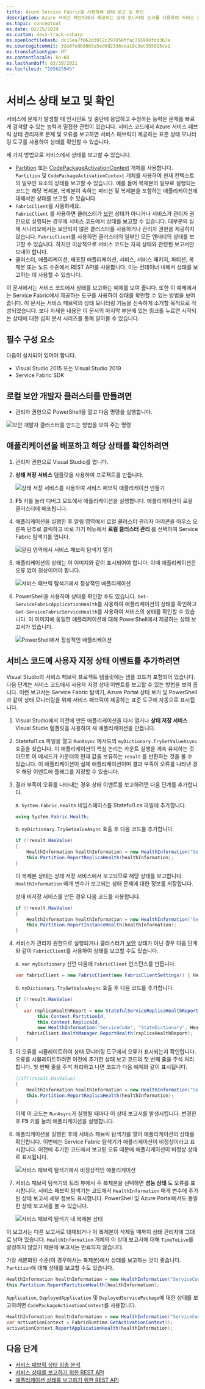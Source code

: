 ```yaml
---
title: Azure Service Fabric을 사용하여 상태 보고 및 확인
description: Azure 서비스 패브릭에서 제공하는 상태 모니터링 도구를 사용하여 서비스 코드에서 상태 보고서를 보내고 서비스의 상태를 확인하는 방법에 대해 알아보세요.
ms.topic: conceptual
ms.date: 02/25/2019
ms.custom: devx-track-csharp
ms.openlocfilehash: dc15ea7f062d3912c297050ffac755990fdd3b7a
ms.sourcegitcommit: 32e0fedb80b5a5ed0d2336cea18c3ec3b5015ca1
ms.translationtype: HT
ms.contentlocale: ko-KR
ms.lasthandoff: 03/30/2021
ms.locfileid: "105625945"
---
```

# <a name="report-and-check-service-health"></a>서비스 상태 보고 및 확인
서비스에 문제가 발생할 때 인시던트 및 중단에 응답하고 수정하는 능력은 문제를 빠르게 검색할 수 있는 능력과 밀접한 관련이 있습니다. 서비스 코드에서 Azure 서비스 패브릭 상태 관리자로 문제 및 오류를 보고하면 서비스 패브릭이 제공하는 표준 상태 모니터링 도구를 사용하여 상태를 확인할 수 있습니다.

세 가지 방법으로 서비스에서 상태를 보고할 수 있습니다.

* [Partition](/dotnet/api/system.fabric.istatefulservicepartition) 또는 [CodePackageActivationContext](/dotnet/api/system.fabric.codepackageactivationcontext) 개체를 사용합니다.  
  `Partition` 및 `CodePackageActivationContext` 개체를 사용하여 현재 컨텍스트의 일부인 요소의 상태를 보고할 수 있습니다. 예를 들어 복제본의 일부로 실행되는 코드는 해당 복제본, 복제본이 속하는 파티션 및 복제본을 포함하는 애플리케이션에 대해서만 상태를 보고할 수 있습니다.
* `FabricClient`을 사용하세요.   
  `FabricClient` 를 사용하면 클러스터가 [보안](service-fabric-cluster-security.md) 상태가 아니거나 서비스가 관리자 권한으로 실행되는 경우에 서비스 코드에서 상태를 보고할 수 있습니다. 대부분의 실제 시나리오에서는 보안되지 않은 클러스터를 사용하거나 관리자 권한을 제공하지 않습니다. `FabricClient`를 사용하면 클러스터의 일부인 모든 엔터티의 상태를 보고할 수 있습니다. 하지만 이상적으로 서비스 코드는 자체 상태와 관련된 보고서만 보내야 합니다.
* 클러스터, 애플리케이션, 배포된 애플리케이션, 서비스, 서비스 패키지, 파티션, 복제본 또는 노드 수준에서 REST API를 사용합니다. 이는 컨테이너 내에서 상태를 보고하는 데 사용할 수 있습니다.

이 문서에서는 서비스 코드에서 상태를 보고하는 예제를 보여 줍니다. 또한 이 예제에서는 Service Fabric에서 제공하는 도구를 사용하여 상태를 확인할 수 있는 방법을 보여 줍니다. 이 문서는 서비스 패브릭의 상태 모니터링 기능을 신속하게 소개할 목적으로 작성되었습니다. 보다 자세한 내용은 이 문서의 마지막 부분에 있는 링크를 누르면 시작되는 상태에 대한 심화 문서 시리즈를 통해 알아볼 수 있습니다.

## <a name="prerequisites"></a>필수 구성 요소
다음이 설치되어 있어야 합니다.

* Visual Studio 2015 또는 Visual Studio 2019
* Service Fabric SDK

## <a name="to-create-a-local-secure-dev-cluster"></a>로컬 보안 개발자 클러스터를 만들려면
* 관리자 권한으로 PowerShell을 열고 다음 명령을 실행합니다.

![보안 개발자 클러스터를 만드는 방법을 보여 주는 명령](./media/service-fabric-diagnostics-how-to-report-and-check-service-health/create-secure-dev-cluster.png)

## <a name="to-deploy-an-application-and-check-its-health"></a>애플리케이션을 배포하고 해당 상태를 확인하려면
1. 관리자 권한으로 Visual Studio를 엽니다.
1. **상태 저장 서비스** 템플릿을 사용하여 프로젝트를 만듭니다.
   
    ![상태 저장 서비스를 사용하여 서비스 패브릭 애플리케이션 만들기](./media/service-fabric-diagnostics-how-to-report-and-check-service-health/create-stateful-service-application-dialog.png)
1. **F5** 키를 눌러 디버그 모드에서 애플리케이션을 실행합니다. 애플리케이션이 로컬 클러스터에 배포됩니다.
1. 애플리케이션을 실행한 후 알림 영역에서 로컬 클러스터 관리자 아이콘을 마우스 오른쪽 단추로 클릭하고 바로 가기 메뉴에서 **로컬 클러스터 관리** 를 선택하여 Service Fabric 탐색기를 엽니다.
   
    ![알림 영역에서 서비스 패브릭 탐색기 열기](./media/service-fabric-diagnostics-how-to-report-and-check-service-health/LaunchSFX.png)
1. 애플리케이션의 상태는 이 이미지와 같이 표시되어야 합니다. 이때 애플리케이션은 오류 없이 정상이어야 합니다.
   
    ![서비스 패브릭 탐색기에서 정상적인 애플리케이션](./media/service-fabric-diagnostics-how-to-report-and-check-service-health/sfx-healthy-app.png)
1. PowerShell을 사용하여 상태를 확인할 수도 있습니다. ```Get-ServiceFabricApplicationHealth```를 사용하여 애플리케이션의 상태를 확인하고 ```Get-ServiceFabricServiceHealth```를 사용하여 서비스의 상태를 확인할 수 있습니다. 이 이미지에 동일한 애플리케이션에 대해 PowerShell에서 제공하는 상태 보고서가 있습니다.
   
    ![PowerShell에서 정상적인 애플리케이션](./media/service-fabric-diagnostics-how-to-report-and-check-service-health/ps-healthy-app-report.png)

## <a name="to-add-custom-health-events-to-your-service-code"></a>서비스 코드에 사용자 지정 상태 이벤트를 추가하려면
Visual Studio의 서비스 패브릭 프로젝트 템플릿에는 샘플 코드가 포함되어 있습니다. 다음 단계는 서비스 코드에서 사용자 지정 상태 이벤트를 보고할 수 있는 방법을 보여 줍니다. 이런 보고서는 Service Fabric 탐색기, Azure Portal 상태 보기 및 PowerShell과 같이 상태 모니터링을 위해 서비스 패브릭이 제공하는 표준 도구에 자동으로 표시됩니다.

1. Visual Studio에서 이전에 만든 애플리케이션을 다시 열거나 **상태 저장 서비스** Visual Studio 템플릿을 사용하여 새 애플리케이션을 만듭니다.
1. Stateful1.cs 파일을 열고 `RunAsync` 메서드의 `myDictionary.TryGetValueAsync` 호출을 찾습니다. 이 애플리케이션의 핵심 논리는 카운트 실행을 계속 유지하는 것이므로 이 메서드가 카운터의 현재 값을 보유하는 `result` 를 반환하는 것을 볼 수 있습니다. 이 애플리케이션이 실제 애플리케이션이며 결과 부족이 오류를 나타낸 경우 해당 이벤트에 플래그를 지정할 수 있습니다.
1. 결과 부족이 오류를 나타내는 경우 상태 이벤트를 보고하려면 다음 단계를 추가합니다.
   
    a. `System.Fabric.Health` 네임스페이스를 Stateful1.cs 파일에 추가합니다.
   
    ```csharp
    using System.Fabric.Health;
    ```
   
    b. `myDictionary.TryGetValueAsync` 호출 후 다음 코드를 추가합니다.
   
    ```csharp
    if (!result.HasValue)
    {
        HealthInformation healthInformation = new HealthInformation("ServiceCode", "StateDictionary", HealthState.Error);
        this.Partition.ReportReplicaHealth(healthInformation);
    }
    ```
    이 복제본 상태는 상태 저장 서비스에서 보고되므로 해당 상태를 보고합니다. `HealthInformation` 매개 변수가 보고되는 상태 문제에 대한 정보를 저장합니다.
   
    상태 비저장 서비스를 만든 경우 다음 코드를 사용합니다.
   
    ```csharp
    if (!result.HasValue)
    {
        HealthInformation healthInformation = new HealthInformation("ServiceCode", "StateDictionary", HealthState.Error);
        this.Partition.ReportInstanceHealth(healthInformation);
    }
    ```
1. 서비스가 관리자 권한으로 실행되거나 클러스터가 [보안](service-fabric-cluster-security.md) 상태가 아닌 경우 다음 단계와 같이 `FabricClient`를 사용하여 상태를 보고할 수도 있습니다.  
   
    a. `var myDictionary` 선언 다음에 `FabricClient` 인스턴스를 만듭니다.
   
    ```csharp
    var fabricClient = new FabricClient(new FabricClientSettings() { HealthReportSendInterval = TimeSpan.FromSeconds(0) });
    ```
   
    b. `myDictionary.TryGetValueAsync` 호출 후 다음 코드를 추가합니다.
   
    ```csharp
    if (!result.HasValue)
    {
       var replicaHealthReport = new StatefulServiceReplicaHealthReport(
            this.Context.PartitionId,
            this.Context.ReplicaId,
            new HealthInformation("ServiceCode", "StateDictionary", HealthState.Error));
        fabricClient.HealthManager.ReportHealth(replicaHealthReport);
    }
    ```
1. 이 오류를 시뮬레이트하여 상태 모니터링 도구에서 오류가 표시되는지 확인합니다. 오류를 시뮬레이트하려면 이전에 추가한 상태 보고 코드의 첫 번째 줄을 주석 처리합니다. 첫 번째 줄을 주석 처리하고 나면 코드가 다음 예제와 같이 표시됩니다.
   
    ```csharp
    //if(!result.HasValue)
    {
        HealthInformation healthInformation = new HealthInformation("ServiceCode", "StateDictionary", HealthState.Error);
        this.Partition.ReportReplicaHealth(healthInformation);
    }
    ```
   이제 이 코드는 `RunAsync`가 실행될 때마다 이 상태 보고서를 발생시킵니다. 변경한 후 **F5** 키를 눌러 애플리케이션을 실행합니다.
1. 애플리케이션을 실행한 후에 서비스 패브릭 탐색기를 열어 애플리케이션의 상태를 확인합니다. 이번에는 Service Fabric 탐색기가 애플리케이션이 비정상이라고 표시합니다. 이전에 추가한 코드에서 보고된 오류 때문에 애플리케이션이 비정상 상태로 표시됩니다.
   
    ![서비스 패브릭 탐색기에서 비정상적인 애플리케이션](./media/service-fabric-diagnostics-how-to-report-and-check-service-health/sfx-unhealthy-app.png)
1. 서비스 패브릭 탐색기의 트리 뷰에서 주 복제본을 선택하면 **성능 상태** 도 오류를 표시합니다. 서비스 패브릭 탐색기는 코드에서 `HealthInformation` 매개 변수에 추가된 상태 보고서 세부 정보도 표시합니다. PowerShell 및 Azure Portal에서도 동일한 상태 보고서를 볼 수 있습니다.
   
    ![서비스 패브릭 탐색기 내 복제본 상태](./media/service-fabric-diagnostics-how-to-report-and-check-service-health/replica-health-error-report-sfx.png)

이 보고서는 다른 보고서로 대체되거나 이 복제본이 삭제될 때까지 상태 관리자에 그대로 남아 있습니다. `HealthInformation` 개체의 이 상태 보고서에 대해 `TimeToLive`를 설정하지 않았기 때문에 보고서는 만료되지 않습니다.

가장 세분화된 수준(이 경우에서는 복제본)에서 상태를 보고하는 것이 좋습니다. `Partition`에 대해 상태를 보고할 수도 있습니다.

```csharp
HealthInformation healthInformation = new HealthInformation("ServiceCode", "StateDictionary", HealthState.Error);
this.Partition.ReportPartitionHealth(healthInformation);
```

`Application`, `DeployedApplication` 및 `DeployedServicePackage`에 대한 상태를 보고하려면 `CodePackageActivationContext`를 사용합니다.

```csharp
HealthInformation healthInformation = new HealthInformation("ServiceCode", "StateDictionary", HealthState.Error);
var activationContext = FabricRuntime.GetActivationContext();
activationContext.ReportApplicationHealth(healthInformation);
```

## <a name="next-steps"></a>다음 단계
* [서비스 패브릭 상태 심층 분석](service-fabric-health-introduction.md)
* [서비스 상태를 보고하기 위한 REST API](/rest/api/servicefabric/report-the-health-of-a-service)
* [애플리케이션 상태를 보고하기 위한 REST API](/rest/api/servicefabric/report-the-health-of-an-application)
